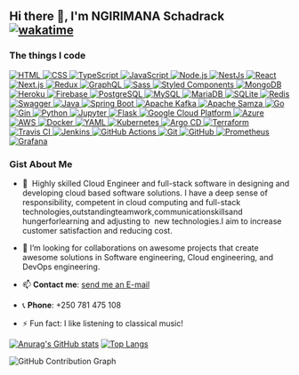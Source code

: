 ﻿## Hi there 👋, I'm NGIRIMANA Schadrack [![wakatime](https://wakatime.com/badge/user/b06c7fd4-f5a7-4da2-a0fb-d75ca1b1bc27.svg)](https://wakatime.com/@b06c7fd4-f5a7-4da2-a0fb-d75ca1b1bc27)

### The things I code
<a target="_blank" rel="noopener noreferrer" href="https://developer.mozilla.org/en-US/docs/Web/HTML">
    <img alt="HTML" src="https://img.shields.io/badge/-HTML5-E34F26?style=flat-square&logo=html5&logoColor=white" style="max-width:100%;">
</a>
<a target="_blank" rel="noopener noreferrer" href="https://developer.mozilla.org/en-US/docs/Web/CSS">
    <img alt="CSS" src="https://img.shields.io/badge/-CSS3-1572B6?style=flat-square&logo=css3&logoColor=white" style="max-width:100%;">
</a>

<a target="_blank" rel="noopener noreferrer" href="https://img.shields.io/badge/-TypeScript-007ACC?style=flat-square&logo=typescript&logoColor=white">
    <img alt="TypeScript" src="https://img.shields.io/badge/-TypeScript-007ACC?style=flat-square&logo=typescript&logoColor=white" style="max-width:100%;">
</a>
<a target="_blank" rel="noopener noreferrer" href="https://developer.mozilla.org/en-US/docs/Web/JavaScript">
    <img alt="JavaScript" src="https://img.shields.io/badge/-JavaScript-F7DF1E?style=flat-square&logo=javascript&logoColor=black" style="max-width:100%;">
</a>
<a target="_blank" rel="noopener noreferrer" href="https://img.shields.io/badge/-Nodejs-43853d?style=flat-square&logo=Node.js&logoColor=white">
    <img alt="Node.js" src="https://img.shields.io/badge/-Nodejs-43853d?style=flat-square&logo=Node.js&logoColor=white" style="max-width:100%;">
</a>
<a target="_blank" rel="noopener noreferrer" href="https://img.shields.io/badge/-NestJs-ea2845?style=flat-square&logo=nestjs&logoColor=white">
    <img alt="NestJs" src="https://img.shields.io/badge/-NestJs-ea2845?style=flat-square&logo=nestjs&logoColor=white" style="max-width:100%;">
</a>

<a target="_blank" rel="noopener noreferrer" href="https://img.shields.io/badge/-React-45b8d8?style=flat-square&logo=react&logoColor=white">
    <img alt="React" src="https://img.shields.io/badge/-React-45b8d8?style=flat-square&logo=react&logoColor=white" style="max-width:100%;">
</a>
<a target="_blank" rel="noopener noreferrer" href="https://img.shields.io/badge/-Next.js-000000?style=for-the-badge&logo=next.js&logoColor=white">
    <img alt="Next.js" src="https://img.shields.io/badge/-Next.js-000000?style=for-the-badge&logo=next.js&logoColor=white" style="max-width:100%;">
</a>

<a target="_blank" rel="noopener noreferrer" href="https://img.shields.io/badge/-Redux-764ABC?style=flat-square&logo=redux&logoColor=white">
    <img alt="Redux" src="https://img.shields.io/badge/-Redux-764ABC?style=flat-square&logo=redux&logoColor=white" style="max-width:100%;">
</a>


<a target="_blank" rel="noopener noreferrer" href="https://img.shields.io/badge/-GraphQL-E10098?style=flat-square&logo=graphql&logoColor=white">
    <img alt="GraphQL" src="https://img.shields.io/badge/-GraphQL-E10098?style=flat-square&logo=graphql&logoColor=white" style="max-width:100%;">
</a>




<a target="_blank" rel="noopener noreferrer" href="https://img.shields.io/badge/-Sass-CC6699?style=flat-square&logo=sass&logoColor=white">
    <img alt="Sass" src="https://img.shields.io/badge/-Sass-CC6699?style=flat-square&logo=sass&logoColor=white" style="max-width:100%;">
</a>
<a target="_blank" rel="noopener noreferrer" href="https://img.shields.io/badge/-Styled_Components-db7092?style=flat-square&logo=styled-components&logoColor=white">
    <img alt="Styled Components" src="https://img.shields.io/badge/-Styled_Components-db7092?style=flat-square&logo=styled-components&logoColor=white" style="max-width:100%;">
</a>

<a target="_blank" rel="noopener noreferrer" href="https://img.shields.io/badge/-MongoDB-13aa52?style=flat-square&logo=mongodb&logoColor=white">
    <img alt="MongoDB" src="https://img.shields.io/badge/-MongoDB-13aa52?style=flat-square&logo=mongodb&logoColor=white" style="max-width:100%;">
</a>


<a target="_blank" rel="noopener noreferrer" href="https://img.shields.io/badge/-Heroku-430098?style=flat-square&logo=heroku&logoColor=white">
    <img alt="Heroku" src="https://img.shields.io/badge/-Heroku-430098?style=flat-square&logo=heroku&logoColor=white" style="max-width:100%;">
</a>
<a target="_blank" rel="noopener noreferrer" href="https://img.shields.io/badge/-Firebase-black?style=flat-square&logo=firebase&logoColor=orange-red">
    <img alt="Firebase" src="https://img.shields.io/badge/-Firebase-black?style=flat-square&logo=firebase&logoColor=orange-red" style="max-width:100%;">
</a>
<a target="_blank" rel="noopener noreferrer" href="https://www.postgresql.org/">
    <img alt="PostgreSQL" src="https://img.shields.io/badge/-PostgreSQL-336791?style=flat-square&logo=postgresql&logoColor=white" style="max-width:100%;">
</a>
<a target="_blank" rel="noopener noreferrer" href="https://www.mysql.com/">
    <img alt="MySQL" src="https://img.shields.io/badge/-MySQL-4479A1?style=flat-square&logo=mysql&logoColor=white" style="max-width:100%;">
</a>
<a target="_blank" rel="noopener noreferrer" href="https://mariadb.org/">
    <img alt="MariaDB" src="https://img.shields.io/badge/-MariaDB-003545?style=flat-square&logo=mariadb&logoColor=white" style="max-width:100%;">
</a>
<a target="_blank" rel="noopener noreferrer" href="https://www.sqlite.org/">
    <img alt="SQLite" src="https://img.shields.io/badge/-SQLite-003B57?style=flat-square&logo=sqlite&logoColor=white" style="max-width:100%;">
</a>
<a target="_blank" rel="noopener noreferrer" href="https://redis.io/">
    <img alt="Redis" src="https://img.shields.io/badge/-Redis-DC382D?style=flat-square&logo=redis&logoColor=white" style="max-width:100%;">
</a>
<a target="_blank" rel="noopener noreferrer" href="https://swagger.io/">
    <img alt="Swagger" src="https://img.shields.io/badge/-Swagger-85EA2D?style=flat-square&logo=swagger&logoColor=black" style="max-width:100%;">
</a>



<a target="_blank" rel="noopener noreferrer" href="https://img.shields.io/badge/-Java-007396?style=flat-square&logo=java&logoColor=white">
    <img alt="Java" src="https://img.shields.io/badge/-Java-007396?style=flat-square&logo=java&logoColor=white" style="max-width:100%;">
</a>
<a target="_blank" rel="noopener noreferrer" href="https://img.shields.io/badge/-Spring_Boot-blue">
    <img alt="Spring Boot" src="https://img.shields.io/badge/-Spring_Boot-blue" style="max-width:100%;">
</a>
<a target="_blank" rel="noopener noreferrer" href="https://kafka.apache.org/">
    <img alt="Apache Kafka" src="https://img.shields.io/badge/-Apache%20Kafka-231F20?style=flat-square&logo=apache-kafka&logoColor=white" style="max-width:100%;">
</a>
<a target="_blank" rel="noopener noreferrer" href="https://samza.apache.org/">
    <img alt="Apache Samza" src="https://img.shields.io/badge/-Apache%20Samza-E61D25?style=flat-square&logo=apache&logoColor=white" style="max-width:100%;">
</a>



<a target="_blank" rel="noopener noreferrer" href="https://golang.org/">
    <img alt="Go" src="https://img.shields.io/badge/-Go-00ADD8?style=flat-square&logo=go&logoColor=white" style="max-width:100%;">
</a>
<a target="_blank" rel="noopener noreferrer" href="https://gin-gonic.com/">
    <img alt="Gin" src="https://img.shields.io/badge/-Gin_Gonic-00ADD8?style=flat-square&logo=go&logoColor=white" style="max-width:100%;">
</a>


<a target="_blank" rel="noopener noreferrer" href="https://img.shields.io/badge/-Python-3776AB?style=for-the-badge&logo=python&logoColor=white">
    <img alt="Python" src="https://img.shields.io/badge/-Python-3776AB?style=for-the-badge&logo=python&logoColor=white" style="max-width:100%;">
</a>
<a target="_blank" rel="noopener noreferrer" href="https://jupyter.org/">
    <img alt="Jupyter" src="https://img.shields.io/badge/-Jupyter-F37626?style=flat-square&logo=jupyter&logoColor=white" style="max-width:100%;">
</a>
<a target="_blank" rel="noopener noreferrer" href="https://flask.palletsprojects.com/">
    <img alt="Flask" src="https://img.shields.io/badge/-Flask-000000?style=flat-square&logo=flask&logoColor=white" style="max-width:100%;">
</a>


<a target="_blank" rel="noopener noreferrer" href="https://img.shields.io/badge/-Google_Cloud_Platform-1a73e8?style=flat-square&logo=google-cloud&logoColor=white">
    <img alt="Google Cloud Platform" src="https://img.shields.io/badge/-Google_Cloud_Platform-1a73e8?style=flat-square&logo=google-cloud&logoColor=white" style="max-width:100%;">
<a target="_blank" rel="noopener noreferrer" href="https://azure.microsoft.com/">
    <img alt="Azure" src="https://img.shields.io/badge/-Azure-0078D4?style=flat-square&logo=microsoft-azure&logoColor=white" style="max-width:100%;">
</a>
 <a target="_blank" rel="noopener noreferrer" href="https://aws.amazon.com/">
    <img alt="AWS" src="https://img.shields.io/badge/-AWS-232F3E?style=flat-square&logo=amazon-aws&logoColor=white" style="max-width:100%;">
</a>
   
</a>
<a target="_blank" rel="noopener noreferrer" href="https://img.shields.io/badge/-Docker-46a2f1?style=flat-square&logo=docker&logoColor=white">
    <img alt="Docker" src="https://img.shields.io/badge/-Docker-46a2f1?style=flat-square&logo=docker&logoColor=white" style="max-width:100%;">
</a>
<a target="_blank" rel="noopener noreferrer" href="https://yaml.org/">
    <img alt="YAML" src="https://img.shields.io/badge/-YAML-000000?style=flat-square&logo=yaml&logoColor=white" style="max-width:100%;">
</a>
<a target="_blank" rel="noopener noreferrer" href="https://kubernetes.io/">
    <img alt="Kubernetes" src="https://img.shields.io/badge/-Kubernetes-326ce5?style=flat-square&logo=kubernetes&logoColor=white" style="max-width:100%;">
</a>
<a target="_blank" rel="noopener noreferrer" href="https://argoproj.github.io/cd/">
    <img alt="Argo CD" src="https://img.shields.io/badge/-Argo%20CD-EB7A77?style=flat-square&logo=argo&logoColor=white" style="max-width:100%;">
</a>

<a target="_blank" rel="noopener noreferrer" href="https://www.terraform.io/">
    <img alt="Terraform" src="https://img.shields.io/badge/-Terraform-623CE4?style=flat-square&logo=terraform&logoColor=white" style="max-width:100%;">
</a>
<a target="_blank" rel="noopener noreferrer" href="https://travis-ci.org/">
    <img alt="Travis CI" src="https://img.shields.io/badge/-Travis%20CI-3EAAAF?style=flat-square&logo=travis-ci&logoColor=white" style="max-width:100%;">
</a>
<a target="_blank" rel="noopener noreferrer" href="https://www.jenkins.io/">
    <img alt="Jenkins" src="https://img.shields.io/badge/-Jenkins-D24939?style=flat-square&logo=jenkins&logoColor=white" style="max-width:100%;">
</a>
<a target="_blank" rel="noopener noreferrer" href="https://github.com/features/actions">
    <img alt="GitHub Actions" src="https://img.shields.io/badge/-GitHub%20Actions-2088FF?style=flat-square&logo=github-actions&logoColor=white" style="max-width:100%;">
</a>
<a target="_blank" rel="noopener noreferrer" href="https://img.shields.io/badge/-Git-F05032?style=flat-square&logo=git&logoColor=white">
    <img alt="Git" src="https://img.shields.io/badge/-Git-F05032?style=flat-square&logo=git&logoColor=white" style="max-width:100%;">
</a>
<a target="_blank" rel="noopener noreferrer" href="https://github.com/">
    <img alt="GitHub" src="https://img.shields.io/badge/-GitHub-6e5494?style=flat-square&logo=github&logoColor=white" style="max-width:100%;">
</a>
<a target="_blank" rel="noopener noreferrer" href="https://prometheus.io/">
    <img alt="Prometheus" src="https://img.shields.io/badge/-Prometheus-E6522C?style=flat-square&logo=prometheus&logoColor=white" style="max-width:100%;">
</a>
<a target="_blank" rel="noopener noreferrer" href="https://grafana.com/">
    <img alt="Grafana" src="https://img.shields.io/badge/-Grafana-F46800?style=flat-square&logo=grafana&logoColor=white" style="max-width:100%;">
</a>








 ### Gist About Me

- 🔭 ‭ Highly ‬‭skilled ‬‭Cloud‬‭ Engineer‬‭ and‬‭ full-stack‬‭ software‬‭ in‬‭ designing‬‭ and‬ ‭developing‬‭ cloud‬
‭based‬ ‭software‬ ‭solutions.‬ ‭I‬ ‭have‬ ‭a‬ ‭deep‬ ‭sense‬ ‭of‬ ‭responsibility,‬ ‭competent‬ ‭in‬ ‭cloud‬
‭computing‬ ‭and‬ ‭full-stack ‬‭technologies,‬‭outstanding‬‭teamwork,‬‭communication‬‭skills‬‭and‬
‭hunger‬‭for‬‭learning ‬‭and‬‭ adjusting‬‭ to ‬‭‬‭ new‬‭ technologies.‬‭I‬‭ aim ‬‭to increase ‬‭customer‬
‭satisfaction and reducing cost.‬
  
- 👯 I’m looking for collaborations on awesome projects that create awesome solutions in ‭Software engineering, Cloud engineering, and DevOps engineering‬.
- 📫 **Contact me**: <a href="mailto:chadrackngirimana@gmail.com">send me an E-mail</a>  
- 📞 **Phone**: +250 781 475 108
- ⚡ Fun fact: I like listening to classical music!

[![Anurag's GitHub stats](https://github-readme-stats.vercel.app/api?username=ngirimana&hide=isues,stars&%253Fcount_private=true&theme=radical)](https://github.com/anuraghazra/github-readme-stats)   [![Top Langs](https://github-readme-stats.vercel.app/api/top-langs/?username=ngirimana&layout=compact)](https://github.com/anuraghazra/github-readme-stats)

![GitHub Contribution Graph](https://ghchart.rshah.org/ngirimana)


